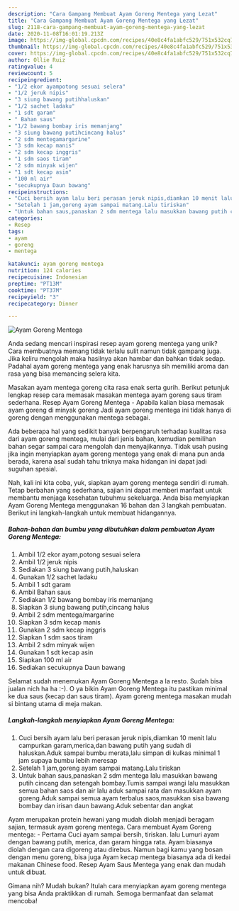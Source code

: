 ```yaml
---
description: "Cara Gampang Membuat Ayam Goreng Mentega yang Lezat"
title: "Cara Gampang Membuat Ayam Goreng Mentega yang Lezat"
slug: 2118-cara-gampang-membuat-ayam-goreng-mentega-yang-lezat
date: 2020-11-08T16:01:19.213Z
image: https://img-global.cpcdn.com/recipes/40e8c4fa1abfc529/751x532cq70/ayam-goreng-mentega-foto-resep-utama.jpg
thumbnail: https://img-global.cpcdn.com/recipes/40e8c4fa1abfc529/751x532cq70/ayam-goreng-mentega-foto-resep-utama.jpg
cover: https://img-global.cpcdn.com/recipes/40e8c4fa1abfc529/751x532cq70/ayam-goreng-mentega-foto-resep-utama.jpg
author: Ollie Ruiz
ratingvalue: 4
reviewcount: 5
recipeingredient:
- "1/2 ekor ayampotong sesuai selera"
- "1/2 jeruk nipis"
- "3 siung bawang putihhaluskan"
- "1/2 sachet ladaku"
- "1 sdt garam"
- " Bahan saus"
- "1/2 bawang bombay iris memanjang"
- "3 siung bawang putihcincang halus"
- "2 sdm mentegamargarine"
- "3 sdm kecap manis"
- "2 sdm kecap inggris"
- "1 sdm saos tiram"
- "2 sdm minyak wijen"
- "1 sdt kecap asin"
- "100 ml air"
- "secukupnya Daun bawang"
recipeinstructions:
- "Cuci bersih ayam lalu beri perasan jeruk nipis,diamkan 10 menit lalu campurkan garam,merica,dan bawang putih yang sudah di haluskan.Aduk sampai bumbu merata,lalu simpan di kulkas minimal 1 jam supaya bumbu lebih meresap"
- "Setelah 1 jam,goreng ayam sampai matang.Lalu tiriskan"
- "Untuk bahan saus,panaskan 2 sdm mentega lalu masukkan bawang putih cincang dan setengah bombay.Tumis sampai wangi lalu masukkan semua bahan saos dan air lalu aduk sampai rata dan masukkan ayam goreng.Aduk sampai semua ayam terbalus saos,masukkan sisa bawang bombay dan irisan daun bawang.Aduk sebentar dan angkat"
categories:
- Resep
tags:
- ayam
- goreng
- mentega

katakunci: ayam goreng mentega 
nutrition: 124 calories
recipecuisine: Indonesian
preptime: "PT13M"
cooktime: "PT37M"
recipeyield: "3"
recipecategory: Dinner

---
```



![Ayam Goreng Mentega](https://img-global.cpcdn.com/recipes/40e8c4fa1abfc529/751x532cq70/ayam-goreng-mentega-foto-resep-utama.jpg)

Anda sedang mencari inspirasi resep ayam goreng mentega yang unik? Cara membuatnya memang tidak terlalu sulit namun tidak gampang juga. Jika keliru mengolah maka hasilnya akan hambar dan bahkan tidak sedap. Padahal ayam goreng mentega yang enak harusnya sih memiliki aroma dan rasa yang bisa memancing selera kita.

Masakan ayam mentega goreng cita rasa enak serta gurih. Berikut petunjuk lengkap resep cara memasak masakan mentega ayam goreng saus tiram sederhana. Resep Ayam Goreng Mentega - Apabila kalian biasa memasak ayam goreng di minyak goreng Jadi ayam goreng mentega ini tidak hanya di goreng dengan menggunakan mentega sebagai.

Ada beberapa hal yang sedikit banyak berpengaruh terhadap kualitas rasa dari ayam goreng mentega, mulai dari jenis bahan, kemudian pemilihan bahan segar sampai cara mengolah dan menyajikannya. Tidak usah pusing jika ingin menyiapkan ayam goreng mentega yang enak di mana pun anda berada, karena asal sudah tahu triknya maka hidangan ini dapat jadi suguhan spesial.


Nah, kali ini kita coba, yuk, siapkan ayam goreng mentega sendiri di rumah. Tetap berbahan yang sederhana, sajian ini dapat memberi manfaat untuk membantu menjaga kesehatan tubuhmu sekeluarga. Anda bisa menyiapkan Ayam Goreng Mentega menggunakan 16 bahan dan 3 langkah pembuatan. Berikut ini langkah-langkah untuk membuat hidangannya.

<!--inarticleads1-->

##### Bahan-bahan dan bumbu yang dibutuhkan dalam pembuatan Ayam Goreng Mentega:

1. Ambil 1/2 ekor ayam,potong sesuai selera
1. Ambil 1/2 jeruk nipis
1. Sediakan 3 siung bawang putih,haluskan
1. Gunakan 1/2 sachet ladaku
1. Ambil 1 sdt garam
1. Ambil  Bahan saus
1. Sediakan 1/2 bawang bombay iris memanjang
1. Siapkan 3 siung bawang putih,cincang halus
1. Ambil 2 sdm mentega/margarine
1. Siapkan 3 sdm kecap manis
1. Gunakan 2 sdm kecap inggris
1. Siapkan 1 sdm saos tiram
1. Ambil 2 sdm minyak wijen
1. Gunakan 1 sdt kecap asin
1. Siapkan 100 ml air
1. Sediakan secukupnya Daun bawang


Selamat sudah menemukan Ayam Goreng Mentega a la resto. Sudah bisa jualan nich ha ha :-). O ya bikin Ayam Goreng Mentega itu pastikan minimal ke dua saus (kecap dan saus tiram). Ayam goreng mentega masakan mudah si bintang utama di meja makan. 

<!--inarticleads2-->

##### Langkah-langkah menyiapkan Ayam Goreng Mentega:

1. Cuci bersih ayam lalu beri perasan jeruk nipis,diamkan 10 menit lalu campurkan garam,merica,dan bawang putih yang sudah di haluskan.Aduk sampai bumbu merata,lalu simpan di kulkas minimal 1 jam supaya bumbu lebih meresap
1. Setelah 1 jam,goreng ayam sampai matang.Lalu tiriskan
1. Untuk bahan saus,panaskan 2 sdm mentega lalu masukkan bawang putih cincang dan setengah bombay.Tumis sampai wangi lalu masukkan semua bahan saos dan air lalu aduk sampai rata dan masukkan ayam goreng.Aduk sampai semua ayam terbalus saos,masukkan sisa bawang bombay dan irisan daun bawang.Aduk sebentar dan angkat


Ayam merupakan protein hewani yang mudah diolah menjadi beragam sajian, termasuk ayam goreng mentega. Cara membuat Ayam Goreng mentega: - Pertama Cuci ayam sampai bersih, tiriskan. lalu Lumuri ayam dengan bawang putih, merica, dan garam hingga rata. Ayam biasanya diolah dengan cara digoreng atau direbus. Namun bagi kamu yang bosan dengan menu goreng, bisa juga Ayam kecap mentega biasanya ada di kedai makanan Chinese food. Resep Ayam Saus Mentega yang enak dan mudah untuk dibuat. 

Gimana nih? Mudah bukan? Itulah cara menyiapkan ayam goreng mentega yang bisa Anda praktikkan di rumah. Semoga bermanfaat dan selamat mencoba!
